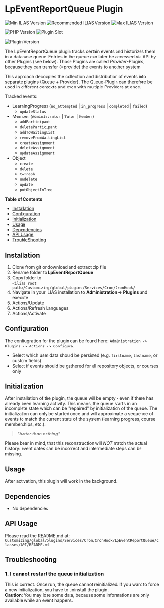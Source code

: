 # LpEventReportQueue Plugin

![Min ILIAS Version](https://img.shields.io/badge/Min_ILIAS-5.4.x-orange)
![Recommended ILIAS Version](https://img.shields.io/badge/Recommended_ILIAS-7.x-yellowgreen)
![Max ILIAS Version](https://img.shields.io/badge/Max_ILIAS-7.x-orange)

![PHP Version](https://img.shields.io/badge/PHP-%3E%3D7.2-blue)
![Plugin Slot](https://img.shields.io/badge/Slot-CronHook-blue)

![Plugin Version](https://img.shields.io/badge/plugin_version-6.0.0-blue)

The LpEventReportQueue plugin tracks certain events and historizes them in a database queue. Entries in the queue can later be accessed via API by other Plugins (see below).
Those Plugins are called _Provider_-Plugins, because they can transfer (=provide) the events to another system.

This approach decouples the collection and distribution of events into separate plugins (Queue + Provider). The Queue-Plugin can therefore be used in different contexts and even with multiple Providers at once.

Tracked events:

* LearningProgress (`no_attempted` | `in_progress` | `completed` | `failed`)
  * `updateStatus`
* Member (`Administrator` | `Tutor` | `Member`)
  * `addParticipant`
  * `deleteParticipant`
  * `addToWaitingList`
  * `removeFromWaitingList`
  * `createAssignment`
  * `deleteAssignment`
  * `updateAssignment`
* Object
  * `create`
  * `delete`
  * `toTrash`
  * `undelete`
  * `update`
  * `putObjectInTree`

**Table of Contents**

* [Installation](#installation)
* [Configuration](#configuration)
* [Initialization](#initialization)
* [Usage](#usage)
* [Dependencies](#dependencies)
* [API Usage](#api-usage)
* [TroubleShooting](#troubleshooting)

## Installation

1. Clone from git or download and extract zip file
2. Rename folder to <b>LpEventReportQueue</b>
3. Copy folder to <br/>```<ilias root path>/Customizing/global/plugins/Services/Cron/CronHook/```
4. Navigate in your ILIAS installation to <b>Administration -> Plugins</b> and execute
  1. Actions/Update
  2. Actions/Refresh Languages
  3. Actions/Activate

## Configuration

The confiugration for the plugin can be found here: ```Administration -> Plugins -> Actions -> Configure```.

  * Select which user data should be persisted (e.g. `firstname`, `lastname`, or custom fields)
  * Select if events should be gathered for all repository objects, or courses only

## Initialization

After installation of the plugin, the queue will be empty - even if there has already been learning activity.
This means, the queue starts in an incomplete state which can be "repaired" by initialization of the queue.
The initialization can only be started once and will approximate a sequence of events to match the current state of the system (learning progress, course memberships, etc.).

> _"better than nothing"_

Please bear in mind, that this reconstruction will *NOT* match the actual history: event dates can be incorrect and intermediate steps can be missing.

## Usage

After activation, this plugin will work in the background.

## Dependencies

- No dependencies

## API Usage

Please read the README.md at:
```Customizing/global/plugins/Services/Cron/CronHook/LpEventReportQueue/classes/API/README.md```

## Troubleshooting

### 1. I cannot restart the queue initialization

This is correct. Once run, the queue cannot reinitialized. If you want to 
force a new initialization, you have to uninstall the plugin.<br/>
**Caution**: You may lose some data, because some informations are only 
available while an event happens.


